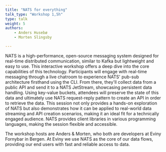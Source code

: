 ```yaml
---
title: "NATS for everything"
talk_type: "Workshop 1,5h"
type: talk
weight: 5
authors:
    - Anders Husebø
    - Morten Slingsby

---
```

NATS is a high-performance, open-source messaging system designed for real-time distributed communication, similar to Kafka but lightweight and easy to use. This interactive workshop offers a deep dive into the core capabilities of this technology. Participants will engage with real-time messaging through a live chatroom to experience NATS' pub-sub architecture firsthand using the CLI. From there, they'll collect data from a public API and send it to a NATS JetStream, showcasing persistent data handling. Using key-value buckets, attendees will preserve the state of this data and ultimately use NATS request-reply pattern to create an API in order to retrieve the data. This session not only provides a hands-on exploration of NATS but also demonstrates how it can be applied to real-world data streaming and API creation scenarios, making it an ideal fit for a technically engaged audience. NATS provides client libraries in various programming languages, making the session flexible and accessible.
 
The workshop hosts are Anders & Morten, who both are developers at Eviny Fornybar in Bergen. At Eviny we use NATS as the core of our data flows, providing our end users with fast and reliable access to data.
